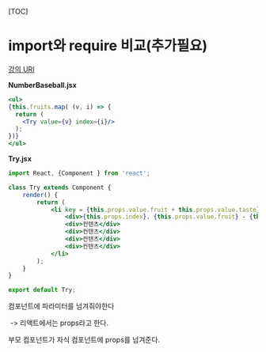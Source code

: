 [TOC]

# import와  require 비교(추가필요)

[강의 URI](https://youtu.be/6YZhSvRqddw)





**NumberBaseball.jsx**

```jsx
<ul>
{this.fruits.map( (v, i) => {
  return (
  	<Try value={v} index={i}/>
  );
})}
</ul>
```



**Try.jsx**

```jsx
import React, {Component } from 'react';

class Try extends Component {
    render() {
        return (
            <li key = {this.props.value.fruit + this.props.value.taste}>
                <div>{this.props.index}. {this.props.value.fruit} - {this.props.value.taste}								</div>
                <div>컨텐츠</div>
                <div>컨텐츠</div>
                <div>컨텐츠</div>
                <div>컨텐츠</div>
            </li>
        );
    }
}

export default Try;
```



컴포넌트에 파라미터를 넘겨줘야한다

​	-> 리액트에서는 props라고 한다.



부모 컴포넌트가 자식 컴포넌트에 props를 넘겨준다.